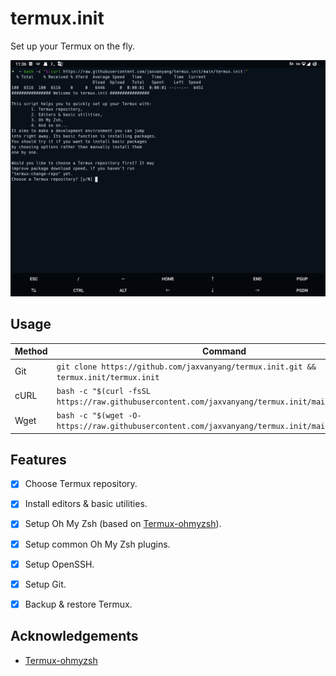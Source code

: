 # termux.init

Set up your Termux on the fly.

![Screenshot](images/screenshot.png)

## Usage

| Method | Command |
|---|---|
| Git | `git clone https://github.com/jaxvanyang/termux.init.git && termux.init/termux.init` |
| cURL | `bash -c "$(curl -fsSL https://raw.githubusercontent.com/jaxvanyang/termux.init/main/termux.init` |
| Wget | `bash -c "$(wget -O- https://raw.githubusercontent.com/jaxvanyang/termux.init/main/termux.init)"` |

## Features

- [x] Choose Termux repository.

- [x] Install editors & basic utilities.

- [x] Setup Oh My Zsh (based on [Termux-ohmyzsh](https://github.com/Cabbagec/termux-ohmyzsh)).

- [x] Setup common Oh My Zsh plugins.

- [x] Setup OpenSSH.

- [x] Setup Git.

- [x] Backup & restore Termux.

## Acknowledgements

- [Termux-ohmyzsh](https://github.com/Cabbagec/termux-ohmyzsh)
